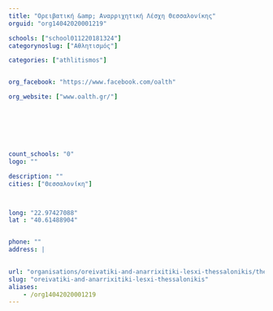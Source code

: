 ```yaml
---
title: "Ορειβατική &amp; Αναρριχητική Λέσχη Θεσσαλονίκης"
orguid: "org14042020001219"

schools: ["school011220181324"]
categorynoslug: ["Αθλητισμός"]

categories: ["athlitismos"]


org_facebook: "https://www.facebook.com/oalth"

org_website: ["www.oalth.gr/"]







count_schools: "0"
logo: ""

description: ""
cities: ["Θεσσαλονίκη"]



long: "22.97427088"
lat : "40.61488904"


phone: ""
address: |
    

url: "organisations/oreivatiki-and-anarrixitiki-lesxi-thessalonikis/thessaloniki/athlitismos"
slug: "oreivatiki-and-anarrixitiki-lesxi-thessalonikis"
aliases:
    - /org14042020001219
---
```



